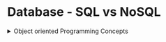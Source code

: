 # Database - SQL vs NoSQL


<details>
<Summary>Object oriented Programming Concepts</Summary>

##### Class(Static) & Object(Non-static or Instance)

</details>
